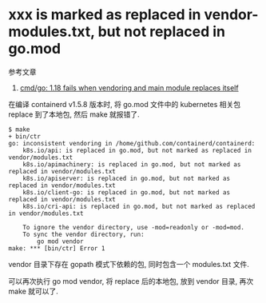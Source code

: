 # xxx is marked as replaced in vendor-modules.txt, but not replaced in go.mod

参考文章

1. [cmd/go: 1.18 fails when vendoring and main module replaces itself](https://github.com/golang/go/issues/51285)

在编译 containerd v1.5.8 版本时, 将 go.mod 文件中的 kubernetes 相关包 replace 到了本地包, 然后 make 就报错了.

```console
$ make
+ bin/ctr
go: inconsistent vendoring in /home/github.com/containerd/containerd:
	k8s.io/api: is replaced in go.mod, but not marked as replaced in vendor/modules.txt
	k8s.io/apimachinery: is replaced in go.mod, but not marked as replaced in vendor/modules.txt
	k8s.io/apiserver: is replaced in go.mod, but not marked as replaced in vendor/modules.txt
	k8s.io/client-go: is replaced in go.mod, but not marked as replaced in vendor/modules.txt
	k8s.io/cri-api: is replaced in go.mod, but not marked as replaced in vendor/modules.txt

	To ignore the vendor directory, use -mod=readonly or -mod=mod.
	To sync the vendor directory, run:
		go mod vendor
make: *** [bin/ctr] Error 1
```

vendor 目录下存在 gopath 模式下依赖的包, 同时包含一个 modules.txt 文件.

可以再次执行 go mod vendor, 将 replace 后的本地包, 放到 vendor 目录, 再次 make 就可以了.

